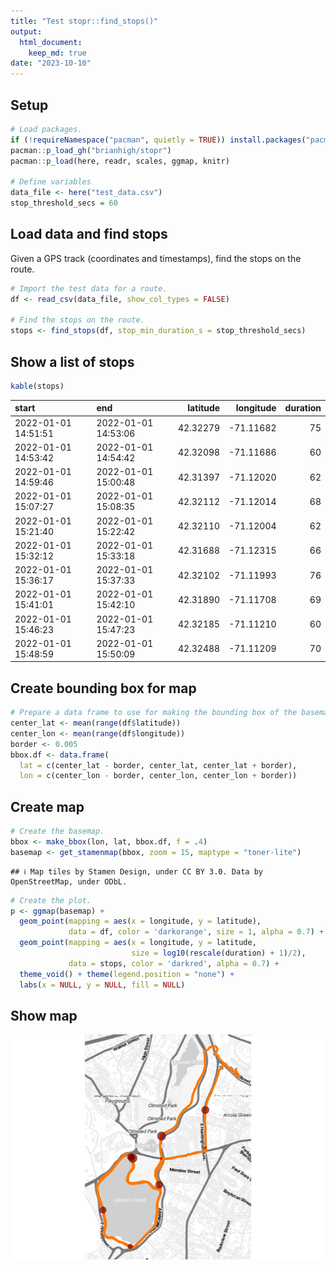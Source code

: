 ```yaml
---
title: "Test stopr::find_stops()"
output: 
  html_document:
    keep_md: true
date: "2023-10-10"
---
```




## Setup


```r
# Load packages.
if (!requireNamespace("pacman", quietly = TRUE)) install.packages("pacman")
pacman::p_load_gh("brianhigh/stopr")
pacman::p_load(here, readr, scales, ggmap, knitr)

# Define variables
data_file <- here("test_data.csv")
stop_threshold_secs = 60
```

## Load data and find stops

Given a GPS track (coordinates and timestamps), find the stops on the route.


```r
# Import the test data for a route.
df <- read_csv(data_file, show_col_types = FALSE)

# Find the stops on the route.
stops <- find_stops(df, stop_min_duration_s = stop_threshold_secs)
```

## Show a list of stops


```r
kable(stops)
```



|start               |end                 | latitude| longitude| duration|
|:-------------------|:-------------------|--------:|---------:|--------:|
|2022-01-01 14:51:51 |2022-01-01 14:53:06 | 42.32279| -71.11682|       75|
|2022-01-01 14:53:42 |2022-01-01 14:54:42 | 42.32098| -71.11686|       60|
|2022-01-01 14:59:46 |2022-01-01 15:00:48 | 42.31397| -71.12020|       62|
|2022-01-01 15:07:27 |2022-01-01 15:08:35 | 42.32112| -71.12014|       68|
|2022-01-01 15:21:40 |2022-01-01 15:22:42 | 42.32110| -71.12004|       62|
|2022-01-01 15:32:12 |2022-01-01 15:33:18 | 42.31688| -71.12315|       66|
|2022-01-01 15:36:17 |2022-01-01 15:37:33 | 42.32102| -71.11993|       76|
|2022-01-01 15:41:01 |2022-01-01 15:42:10 | 42.31890| -71.11708|       69|
|2022-01-01 15:46:23 |2022-01-01 15:47:23 | 42.32185| -71.11210|       60|
|2022-01-01 15:48:59 |2022-01-01 15:50:09 | 42.32488| -71.11209|       70|

## Create bounding box for map


```r
# Prepare a data frame to use for making the bounding box of the basemap.
center_lat <- mean(range(df$latitude))
center_lon <- mean(range(df$longitude))
border <- 0.005
bbox.df <- data.frame(
  lat = c(center_lat - border, center_lat, center_lat + border),
  lon = c(center_lon - border, center_lon, center_lon + border))
```

## Create map


```r
# Create the basemap.
bbox <- make_bbox(lon, lat, bbox.df, f = .4)
basemap <- get_stamenmap(bbox, zoom = 15, maptype = "toner-lite")
```

```
## ℹ Map tiles by Stamen Design, under CC BY 3.0. Data by OpenStreetMap, under ODbL.
```

```r
# Create the plot.
p <- ggmap(basemap) +
  geom_point(mapping = aes(x = longitude, y = latitude),
             data = df, color = 'darkorange', size = 1, alpha = 0.7) +
  geom_point(mapping = aes(x = longitude, y = latitude,
                           size = log10(rescale(duration) + 1)/2),
             data = stops, color = 'darkred', alpha = 0.7) +
  theme_void() + theme(legend.position = "none") +
  labs(x = NULL, y = NULL, fill = NULL)
```

## Show map

![](test_stopr_files/figure-html/map-1.png)<!-- -->
